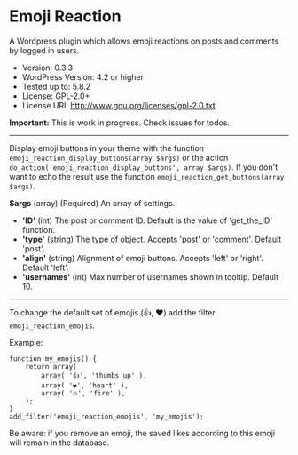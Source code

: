 # Emoji Reaction

A Wordpress plugin which allows emoji reactions on posts and comments by logged in users.

- Version: 0.3.3
- WordPress Version: 4.2 or higher
- Tested up to: 5.8.2
- License: GPL-2.0+
- License URI: http://www.gnu.org/licenses/gpl-2.0.txt

**Important:** This is work in progress. Check issues for todos.

---

Display emoji buttons in your theme with the function `emoji_reaction_display_buttons(array $args)` or the action `do_action('emoji_reaction_display_buttons', array $args)`.
If you don't want to echo the result use the function `emoji_reaction_get_buttons(array $args)`.

**$args**
(array) (Required) An array of settings.

- **'ID'** (int) The post or comment ID. Default is the value of 'get_the_ID' function.
- **'type'** (string) The type of object. Accepts 'post' or 'comment'. Default 'post'.
- **'align'** (string) Alignment of emoji buttons. Accepts 'left' or 'right'. Default 'left'.
- **'usernames'** (int) Max number of usernames shown in tooltip. Default 10.

---

To change the default set of emojis (👍, ❤️) add the filter `emoji_reaction_emojis`.

Example:

```
function my_emojis() {
	return array(
		array( '👍', 'thumbs up' ),
		array( '❤️', 'heart' ),
		array( '🔥', 'fire' ),
	);
}
add_filter('emoji_reaction_emojis', 'my_emojis');
```

Be aware: if you remove an emoji, the saved likes according to this emoji will remain in the database.

